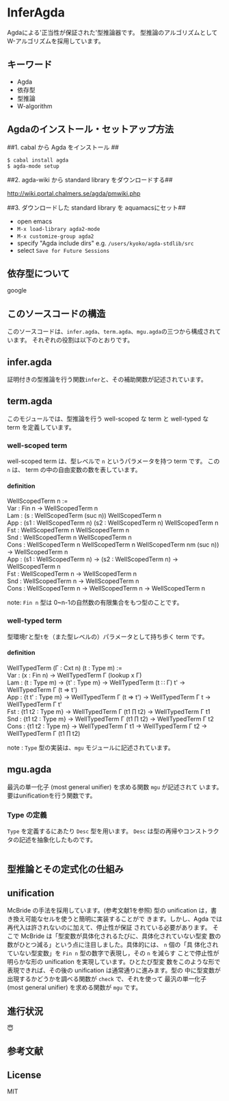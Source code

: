 InferAgda
=========
Agdaによる'正当性が保証された'型推論器です。
型推論のアルゴリズムとしてW-アルゴリズムを採用しています。

キーワード
-----

+ Agda
+ 依存型
+ 型推論
+ W-algorithm

Agdaのインストール・セットアップ方法
------

##1. cabal から Agda をインストール ##

```
$ cabal install agda
$ agda-mode setup
```
##2. agda-wiki から standard library をダウンロードする##

http://wiki.portal.chalmers.se/agda/pmwiki.php

##3. ダウンロードした standard library を aquamacsにセット##

+ open emacs  
+ `M-x load-library agda2-mode`  
+ `M-x customize-group agda2`  
+ specify "Agda include dirs" e.g. `/users/kyoko/agda-stdlib/src`  
+ select `Save for Future Sessions`


依存型について
-----
google



このソースコードの構造
-----

このソースコードは、`infer.agda`、`term.agda`、`mgu.agda`の三つから構成されています。
それぞれの役割は以下のとおりです。

## infer.agda

証明付きの型推論を行う関数`infer`と、その補助関数が記述されています。

## term.agda

このモジュールでは、型推論を行う well-scoped な term と well-typed な term を定義しています。

### well-scoped term

well-scoped term は、型レベルで `n` というパラメータを持つ term です。
この` n` は、 term の中の自由変数の数を表しています。

#### definition

WellScopedTerm n :=  
  Var : Fin n → WellScopedTerm n  
  Lam : (s : WellScopedTerm (suc n))   WellScopedTerm n  
  App : (s1 : WellScopedTerm n)   (s2 : WellScopedTerm n)   WellScopedTerm n  
  Fst : WellScopedTerm n   WellScopedTerm n  
  Snd : WellScopedTerm n   WellScopedTerm n  
  Cons : WellScopedTerm n   WellScopedTerm n   WellScopedTerm nm (suc n)) → WellScopedTerm n  
  App : (s1 : WellScopedTerm n) → (s2 : WellScopedTerm n) → WellScopedTerm n  
  Fst : WellScopedTerm n → WellScopedTerm n  
  Snd : WellScopedTerm n → WellScopedTerm n  
  Cons : WellScopedTerm n → WellScopedTerm n → WellScopedTerm n  

note:  `Fin n` 型は 0~n-1の自然数の有限集合をもつ型のことです。


### well-typed term

型環境`Γ`と型`t`を（また型レベルの）パラメータとして持ち歩く term です。

#### definition

WellTypedTerm (Γ : Cxt n)  (t : Type m) :=  
  Var : (x : Fin n) → WellTypedTerm Γ (lookup x Γ)  
  Lam : (t : Type m) → {t' : Type m} → WellTypedTerm (t ∷ Γ) t' →
        WellTypedTerm Γ (t ⇒ t')  
  App : {t t' : Type m} → WellTypedTerm Γ (t ⇒ t') → WellTypedTerm Γ t →
        WellTypedTerm Γ t'  
  Fst : {t1 t2 : Type m} → WellTypedTerm Γ (t1 ∏ t2) →  WellTypedTerm Γ t1  
  Snd : {t1 t2 : Type m} → WellTypedTerm Γ (t1 ∏ t2) →  WellTypedTerm Γ t2  
  Cons :  {t1 t2 : Type m} → WellTypedTerm Γ t1 → WellTypedTerm Γ t2 → WellTypedTerm Γ (t1 ∏ t2)  

note : `Type` 型の実装は、`mgu` モジュールに記述されています。

## mgu.agda

最汎の単一化子 (most general unifier) を求める関数 `mgu` が記述されて
います。要はunificationを行う関数です。
### Type の定義
`Type` を定義するにあたり `Desc` 型を用います。
`Desc` は型の再帰やコンストラクタの記述を抽象化したものです。
```agda

```


型推論とその定式化の仕組み
-----

## unification

McBride の手法を採用しています。(参考文献1を参照)
型の unification は，書き換え可能なセルを使うと簡明に実装することがで
きます。しかし、Agda では再代入は許されないのに加えて、停止性が保証
されている必要があります。
そこで McBride は「型変数が具体化されるたびに、具体化されていない型変
数の数がひとつ減る」という点に注目しました。具体的には、 `n` 個の「具
体化されていない型変数」を `Fin n` 型の数字で表現し，その `n` を減らす
ことで停止性が明らかな形の unification を実現しています。ひとたび型変
数をこのような形で表現できれば、その後の unification は通常通りに進みます。型の
中に型変数が出現するかどうかを調べる関数が `check` で、それを使って
最汎の単一化子 (most general unifier) を求める関数が `mgu` です。

進行状況
-----
:innocent:


参考文献
-----

License
-----
MIT
